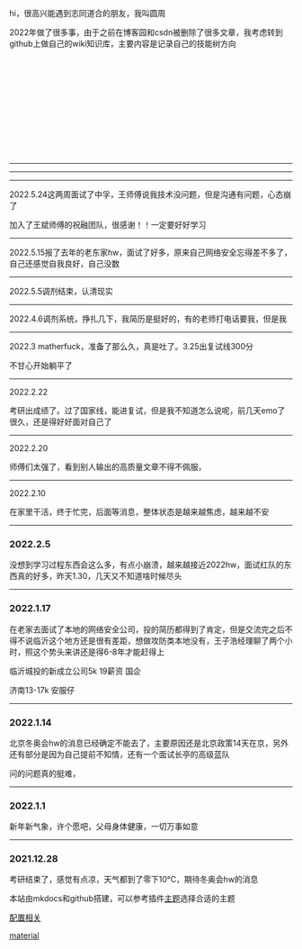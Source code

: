 hi，很高兴能遇到志同道合的朋友，我叫圆周

2022年做了很多事，由于之前在博客园和csdn被删除了很多文章，我考虑转到github上做自己的wiki知识库，主要内容是记录自己的技能树方向  

  

  &nbsp;

  

  &nbsp;

  &nbsp;

  <br/>

  <br/><br/><br/>

****



****































******



2022.5.24这两周面试了中孚，王师傅说我技术没问题，但是沟通有问题，心态崩了

加入了王斌师傅的祝融团队，很感谢！！一定要好好学习

*****



2022.5.15报了去年的老东家hw，面试了好多，原来自己网络安全忘得差不多了，自己还感觉自我良好，自己没数

*****



2022.5.5调剂结束，认清现实

*****

2022.4.6调剂系统，挣扎几下，我简历是挺好的，有的老师打电话要我，但是我

***



2022.3  matherfuck，准备了那么久，真是吐了。3.25出复试线300分

不甘心开始躺平了

*****

2022.2.22

  考研出成绩了。过了国家线，能进复试，但是我不知道怎么说呢，前几天emo了很久，还是得好好面对自己了



***

2022.2.20

师傅们太强了，看到别人输出的高质量文章不得不佩服，

****

2022.2.10

在家里干活，终于忙完，后面等消息，整体状态是越来越焦虑，越来越不安



***



### 2022.2.5

没想到学习过程东西会这么多，有点小崩溃，越来越接近2022hw，面试红队的东西真的好多，昨天1.30，几天又不知道啥时候尽头

***

### 2022.1.17

在老家去面试了本地的网络安全公司，投的简历都得到了肯定，但是交流完之后不得不说临沂这个地方还是很有差距，想做攻防类本地没有，王子浩经理聊了两个小时，照这个势头来讲还是得6-8年才能赶得上

临沂城投的新成立公司5k 19薪资  国企

济南13-17k 安服仔

***

### 2022.1.14

北京冬奥会hw的消息已经确定不能去了，主要原因还是北京政策14天在京，另外还有部分是因为自己提前不知情，还有一个面试长亭的高级蓝队

问的问题真的挺难，

****

### 2022.1.1

新年新气象，许个愿吧，父母身体健康，一切万事如意

***

### 2021.12.28

考研结束了，感觉有点凉，天气都到了零下10℃，期待冬奥会hw的消息



本站由mkdocs和github搭建，可以参考插件[主题](https://github.com/mkdocs/mkdocs/wiki/MkDocs-Themes)选择合适的主题

[配置相关](https://blog.csdn.net/weixin_44639164/article/details/122216952?spm=1001.2014.3001.5501)

[material](https://squidfunk.github.io/mkdocs-material/plugins/)

